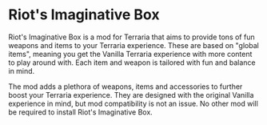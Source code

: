 # Riot's Imaginative Box
Riot's Imaginative Box is a mod for Terraria that aims to provide tons of fun weapons and items to your Terraria experience.
 These are based on "global items", meaning you get the Vanilla Terraria experience with more content to play around with. 
 Each item and weapon is tailored with fun and balance in mind.
 
 The mod adds a plethora of weapons, items and accessories to further boost your Terraria experience. They are designed with the original
 Vanilla experience in mind, but mod compatibility is not an issue. No other mod will be required to install Riot's Imaginative Box.
